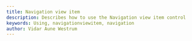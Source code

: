 ```yaml
---
title: Navigation view item
description: Describes how to use the Navigation view item control
keywords: Using, navigationviewitem, navigation
author: Vidar Aune Westrum
---
```

